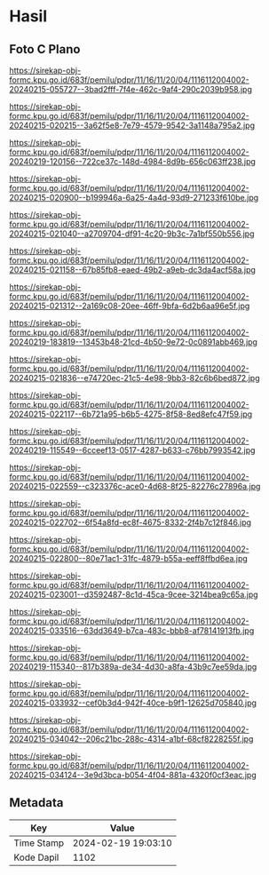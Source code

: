# Hasil

## Foto C Plano

https://sirekap-obj-formc.kpu.go.id/683f/pemilu/pdpr/11/16/11/20/04/1116112004002-20240215-055727--3bad2fff-7f4e-462c-9af4-290c2039b958.jpg

https://sirekap-obj-formc.kpu.go.id/683f/pemilu/pdpr/11/16/11/20/04/1116112004002-20240215-020215--3a62f5e8-7e79-4579-9542-3a1148a795a2.jpg

https://sirekap-obj-formc.kpu.go.id/683f/pemilu/pdpr/11/16/11/20/04/1116112004002-20240219-120156--722ce37c-148d-4984-8d9b-656c063ff238.jpg

https://sirekap-obj-formc.kpu.go.id/683f/pemilu/pdpr/11/16/11/20/04/1116112004002-20240215-020900--b199946a-6a25-4a4d-93d9-271233f610be.jpg

https://sirekap-obj-formc.kpu.go.id/683f/pemilu/pdpr/11/16/11/20/04/1116112004002-20240215-021040--a2709704-df91-4c20-9b3c-7a1bf550b556.jpg

https://sirekap-obj-formc.kpu.go.id/683f/pemilu/pdpr/11/16/11/20/04/1116112004002-20240215-021158--67b85fb8-eaed-49b2-a9eb-dc3da4acf58a.jpg

https://sirekap-obj-formc.kpu.go.id/683f/pemilu/pdpr/11/16/11/20/04/1116112004002-20240215-021312--2a169c08-20ee-46ff-9bfa-6d2b6aa96e5f.jpg

https://sirekap-obj-formc.kpu.go.id/683f/pemilu/pdpr/11/16/11/20/04/1116112004002-20240219-183819--13453b48-21cd-4b50-9e72-0c0891abb469.jpg

https://sirekap-obj-formc.kpu.go.id/683f/pemilu/pdpr/11/16/11/20/04/1116112004002-20240215-021836--e74720ec-21c5-4e98-9bb3-82c6b6bed872.jpg

https://sirekap-obj-formc.kpu.go.id/683f/pemilu/pdpr/11/16/11/20/04/1116112004002-20240215-022117--6b721a95-b6b5-4275-8f58-8ed8efc47f59.jpg

https://sirekap-obj-formc.kpu.go.id/683f/pemilu/pdpr/11/16/11/20/04/1116112004002-20240219-115549--6cceef13-0517-4287-b633-c76bb7993542.jpg

https://sirekap-obj-formc.kpu.go.id/683f/pemilu/pdpr/11/16/11/20/04/1116112004002-20240215-022559--c323376c-ace0-4d68-8f25-82276c27896a.jpg

https://sirekap-obj-formc.kpu.go.id/683f/pemilu/pdpr/11/16/11/20/04/1116112004002-20240215-022702--6f54a8fd-ec8f-4675-8332-2f4b7c12f846.jpg

https://sirekap-obj-formc.kpu.go.id/683f/pemilu/pdpr/11/16/11/20/04/1116112004002-20240215-022800--80e71ac1-31fc-4879-b55a-eeff8ffbd6ea.jpg

https://sirekap-obj-formc.kpu.go.id/683f/pemilu/pdpr/11/16/11/20/04/1116112004002-20240215-023001--d3592487-8c1d-45ca-9cee-3214bea9c65a.jpg

https://sirekap-obj-formc.kpu.go.id/683f/pemilu/pdpr/11/16/11/20/04/1116112004002-20240215-033516--63dd3649-b7ca-483c-bbb8-af78141913fb.jpg

https://sirekap-obj-formc.kpu.go.id/683f/pemilu/pdpr/11/16/11/20/04/1116112004002-20240219-115340--817b389a-de34-4d30-a8fa-43b9c7ee59da.jpg

https://sirekap-obj-formc.kpu.go.id/683f/pemilu/pdpr/11/16/11/20/04/1116112004002-20240215-033932--cef0b3d4-942f-40ce-b9f1-12625d705840.jpg

https://sirekap-obj-formc.kpu.go.id/683f/pemilu/pdpr/11/16/11/20/04/1116112004002-20240215-034042--206c21bc-288c-4314-a1bf-68cf8228255f.jpg

https://sirekap-obj-formc.kpu.go.id/683f/pemilu/pdpr/11/16/11/20/04/1116112004002-20240215-034124--3e9d3bca-b054-4f04-881a-4320f0cf3eac.jpg


## Metadata

| Key        | Value               |
| ---------- | ------------------- |
| Time Stamp | 2024-02-19 19:03:10 |
| Kode Dapil | 1102                |



